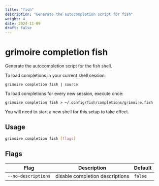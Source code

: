 ```yaml
---
title: "fish"
description: "Generate the autocompletion script for fish"
weight: 4
date: 2024-11-09
draft: false
---
```


# grimoire completion fish

Generate the autocompletion script for the fish shell.

To load completions in your current shell session:

	grimoire completion fish | source

To load completions for every new session, execute once:

	grimoire completion fish > ~/.config/fish/completions/grimoire.fish

You will need to start a new shell for this setup to take effect.


## Usage

```bash
grimoire completion fish [flags]
```

## Flags

| Flag | Description | Default |
|------|-------------|----------|
| `--no-descriptions` | disable completion descriptions | `false` |

